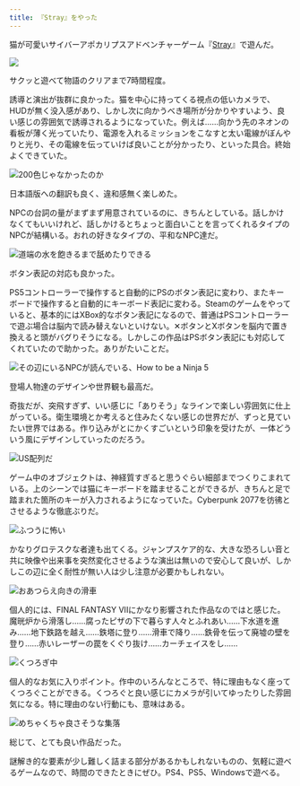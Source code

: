 ```yaml
---
title: 『Stray』をやった
---
```

猫が可愛いサイバーアポカリプスアドベンチャーゲーム『[Stray](https://store.steampowered.com/app/1332010/Stray/?l=japanese)』で遊んだ。

![](https://lh3.googleusercontent.com/docs/AG8NV2b3ydTzvDLAEr7rwHNdZuHMz4LUrEk7TUXe7nlb0ZeriJ1g-RnAhxz4VEzC1K29B4FwRw4Tg6RVIqKRmli1UJgI51MBTiNjIccijB_S0wN92jswE0VmCNkC0a8KmmbWia2qMde43Z4Kg2nn1ElZMKrWuj49VoZBJY-9bi1HWzJPdd8qxi26mfVWeSLinsW8NgayD-bKHK9O1rrkUeGC95jF2drj8w8RlmWME3veCxHa32liYYqXJdhKtKyQHyTJjNfeC_l4_J-JZ8rQGbqLBuqEmIA9JcIneYh0RauoNkFCB2NQufyoZ7E29sQfiyXUaockCoihilEHC3B6czZzjoMrTNAjnhKvW_jE2Wq_ItjkvhQ9FK8qb0dvxc-EIHuxenMAKHeQ-6wt9aXrZs0w4Lx0I3d24iYEuAnRujRQISrIXmJRtaAMi6SDj34eaOi86fP1vn0ucWPVEWLbovtZAp_18te1Fa9ZIDrmSLf0G_ruTwSyqCO8Pl32k4-35NbJj0SNdRfsHFKSj8OoZt6Kn9P-SJlonKUU8YktGJ5dqG8uUZBN-5Xyp-36G-zWxIIF5f6dYdcIVpdg5-4CWNwnk2VOrpT6IwBkxcoA5cdaCaIUspGGqfXOW62aeSBByOS9OXmftVTce53wp6J96CD_SQjE9NrzbbNUv2ihItk8366z1x46B9hhlnuIPNRXJbXba1wiyM3nkWK0ndUeXYo6kRmc2zoR4h4jpMTYDb8pyo5zAenm-k88AuB-0hHovgYZic15WX9RZqWwdOqRFmHrvV9vB2MGRVGtPCtR-4cxUNrIBqQoG2Z0oErKTiNUC2l-upKePd4FO0l-YzBuUggm_TrFFvTlqqXaFSIkvw-ypGND8k6dOvBy8ywUW0FLfr-grgs9rgsbqaHaSoQx9MvplKiIrgLunLfGILZgRyOkEIIpUcwDrYQgZ2ivZlV3j_n9oVkOUA72b3aa9EkRVqIimfF2caZgrmLM3bdwlPAeuX5v0NYEobthkxbklaaEgzk-19KKBGt_eEBBPsA903t5JFiCv8yj9CLNGyOFWRvuSu8Gtb0uznLb3bXKOLogO8GyYORSdmzpOVH28kBh7vBhMBJALlgubklBQ0vhDOrFaOa36BhoO-oWK-vrXyco4gmB3O_zBt3pXl6yuV_LUII4vtHZ3c0rDXd8fHftMc-YFvpTTnvCGMA0FeMF5vK461GGfw_zLtOhsxzKDIL-SJShUMaJgm5a58wS-qL3Fu5Tk3CTgBeW4g)

サクッと遊べて物語のクリアまで7時間程度。

誘導と演出が抜群に良かった。猫を中心に持ってくる視点の低いカメラで、HUDが無く没入感があり、しかし次に向かうべき場所が分かりやすいよう、良い感じの雰囲気で誘導されるようになっていた。例えば……向かう先のネオンの看板が薄く光っていたり、電源を入れるミッションをこなすと太い電線がぼんやりと光り、その電線を伝っていけば良いことが分かったり、といった具合。終始よくできていた。

![](https://lh3.googleusercontent.com/docs/AG8NV2a_OOUxkMbH5C-M3z_V2a49uMGKshdcimY96PemtMs4lNpjI0jEcmaq-yU501ixrBLLT3huo3G5KH_xHCZWQRpfMe3yJt4Cgm_8ktuANUwqZlYmf47ibMO8aaSQTQKB7f49PRB2e0zO1lZdqW8WaPAbiEMEb41rfLeDZ5YwJOMSzFJxaiN60GRIprXy5_7pXk6tVVmGmloBrWCjnWgu6og-w7JNn44XQ6TAJ-bhKszp_gbfsRBdGCoyzDzJq7DtUykgTlWltZwNZd8A3odKqdBK14iZ5AtHl1LCUyMY38wHJ1Q1t-1mjiVNgk5ItqwNMOBUF6FmwHvDJPgPCSyAAVWa_dY31rpMsPtyYRo-8reSizx2IMBAYV-ycQdRILHflskz65RKojaVtEn2E4uSLxjWq6boOrrno4hULgeDAJPv4I5gPGtBCnzWkfbG6etG7fu-ReJ2uS9fa4aOmCZJdk0bMRtPRlA-4hSFSmlx-OXeQKvifSTFSpoFYhIdUziDgavQbGuCVJO_eGEpmHJHBSIDPwQLtNhxsgTiaQpIHb-im3yAu-_oVA_X1q1KzkyDFBQjQzG-tYBoiS7GlQkdF1u44-DhYRz9RbGYKmaZtN1k56izWxVjL58n_-0VAoyYNQW34Wj12WZMBjPDYMgdSzSM6_MZkDvRlgs4DupSUaoPJ79aNSvsMOEamPmFfL0UzaC6HfJ7rlS50YsH1Tgfb2zTeyJ6PKkphf2_hytrg9C0j4MhZRjiJkuYDCquIPQE94HCAZFEapBJRH9tw91RHx9uKZK9GdkZVTd2ln08LaSfihVWti3A4IgJ24QR32AKu1BZpDJKM3nGWW81brqzR54vj9rwxGXHiKzh4BEMnU5TH8LXdP9xc0az8C54FLlqQO5RrBWR276hg7b71MdUB1TSa8yCfmsubVdSV5ve2OSbnufUQWcwTlVOVkZ7TJsgqYOLJtuxf1SnSiiXJsOsa6lV56p3wFTljnT66v8sayE2d4XYTvBQ6tmip-Qun3rR0unJXeixrMBKrHZ2W3rZBZOvSXGZbgOXDYEp_z2diWDKRXOWN0PSkK2PYj3bs2vIGiZzYT1l67PwO9SxH4UCC2IKK7S_JfdenlTjmarG2BUygnPEQfNuYXmyp14C5DERuXT4JvYHnoqce8RmW0QNqBybMGiTQYc6YLFg7LZYfXiMBS0upr1r_T_1W3oyx9Ajr7w5JWPpsJgSRz0WLYkGO9N46UQEf2iRoeJJL6VgYhj0nSgmPQ "200色じゃなかったのか")

日本語版への翻訳も良く、違和感無く楽しめた。

NPCの台詞の量がまずまず用意されているのに、きちんとしている。話しかけなくてもいいけれど、話しかけるとちょっと面白いことを言ってくれるタイプのNPCが結構いる。おれの好きなタイプの、平和なNPC達だ。

![](https://lh3.googleusercontent.com/docs/AG8NV2aH_RCAoiP6STcw0wx_ehqnOTKsSXw10BT2aQOLxSVUSA3rNB0WNEuih8r30cqg5oXPbYqka-QrVFYQ6zuWnh_uruckhweSCwmj_uR9lH3OguG_H7du2RAxoHWXRiQB57m6Kf2JY8XROTUuD32YAHOwx3fY0-4WC-G09O5p9H6vhwG6L6LUvRat-ENYdrf7Grn1WQXD4AD4XpzIbj56_IBpP-Rj2_khia34Z9F7ENyMNMnWQLHT9p7iIyG_tjXHoHwCoAnAAM9JVB8oT2LmKAKNenNT33iD3ZV6BpZF_d2hfON2agbAKQGYZNLOpsg4wYJC1aoyuIX_u7A9dfpd25_4UZ3grRrM8bYnNwpkJEZpMO2TJR0Y4HhQNpiJfvJnNJfzRt9wrfzuLmPdKUj-ivDuEtu5aGxbBiMuu85EXedB6EZlK5sgBhAYYDdKRRu3Q3mUj-Aap8e8_NsZlss453Nk3qkJ9jJCCQ9eF1UcsyGpVtgW1xUa4tKv8N8M3TiOvh7l8jq13a0TabRunE0LGjWC9NBrfLt4Be-jv04q2UpRQj51hYl6MD2mditJHtBGB2_mq26h6wPcYA3K3Jo01hqbHq0_aBcZwn8_c5hX_X6p2KUVGp7B_QV5bCu4OvZduCx_G4g-_e9tFgoM9-RRsmge5-pNUi0GFXpQzjVoRN4Hln9LlDgw0vZSdrQhzy5R1UOqxPsAGpH9wISoaxJujxXxAoxQRwVyMN1c5H9VIOfXiWr1Pgr0lS9EDcL8ZjOrL5o6ZaDBNg9PFJ4BHd8LATxDps8otjrMeU_1YkB21R4YcmriAWVfiEXrAfSBBfxzM_5BTUreN-8citO7A8OwwCsPv0pupePWieqkvjyM6Ios42Vp-kTt-xYiM15ABNzq6cudt3ekDCSU-aXB7NRbwweCofe0OtqxeSleyXkZzn0e7pu_jNg-cL8v3PvJmcNqo5jtBqvs7MiZij4mc6SONABPPDRJKKlLoN0D_x9EsCAIMD1rhzZyTNgBYuiQrwKJfAuknCQpvrbolR4sL7VTm2KixF1jX85iZ_TBTMbrBl6JnuoowKSdjET-IH-sz_wa1u2qKLXRhlxJzlzgxscPHSL4bSUZgTFjT77ll1fZuKcs_TdX6x6HRTYN2WppFpMj3dbtClWq0j_5e7l-WuzS99TZuEthAAW04MLY9XsAMPyhhaVDaScojqv1yqkIlclBQJ71IO4oyCukALAXsGxiyWc3MwisudE08Y1R9Puksty_ZkhgKA "道端の水を飽きるまで舐めたりできる")

ボタン表記の対応も良かった。

PS5コントローラーで操作すると自動的にPSのボタン表記に変わり、またキーボードで操作すると自動的にキーボード表記に変わる。Steamのゲームをやっていると、基本的にはXBox的なボタン表記になるので、普通はPSコントローラーで遊ぶ場合は脳内で読み替えないといけない。✕ボタンとXボタンを脳内で置き換えると頭がバグりそうになる。しかしこの作品はPSボタン表記にも対応してくれていたので助かった。ありがたいことだ。

![](https://lh3.googleusercontent.com/docs/AG8NV2aVpX_GpMeZAAhBs3vw4yOGNTrDYhF5Ql42dLmgVckWUtbKCA7-roLHwZ0-cDh8zLkipgDLNHSrsBeZW20ElxvAfuB1u7atK1lGU-VuY8M8_oVp1PxBfcJD2Yp7gC1Aewx7IY-VR-th0xU-Mg0emAEvUf3ve9HO8CDNyA-PQD7DEv0ItZrAI5SikS6wXEe5WitUCIRA3KJBUgjrn91Orz1Y2yaQ2dCtnYB6lr0VERJpeNPm6U7izwjj8-odMdOUEsl4AjKs43dwuOXm8hhGMEWWLDSC7QhfVeXsad3hKh16kB2eodRG7eccnb9t0VRv7yVsiyIjG_qg2KTjQe4qRO-W9yieW661D8l9gTT6iWLAQ4iLA3f-YJSpGAn2wUoijBkqy-1V8GQqr8d3Xw-tZU2U8vktseiK0cxcOK0Mz5ES3XVctHE3n4mQiKeTVCYV7NIwk3Hj8yeCTMuhOgEGAo4OXkJDBfBiT8RQfKB0DcikDGXYvnWcvG2fKYOh6GKTBlQHus-D8yVv8iaDF-feow_2UlEW3iboGuhQ1Ep0xO1Jz7iSTNg9VhkUgT5WuYEqEuw3bmCmGE-RcMHfL4GxDH5LlRbxZTSeQ-36s0slRcFikIA0LEAwmN7l0YIt37yt0KXOA2cv_4XVVB-vzECwF6sfPaNwibrX7wfxN5Hs9rigVDddFLKgg3rM1e6iKHhIWI4dp-ZsVWgpxUFmJRoztf1ooJ1ngvws6lxKahWQBmaiLP0OFs1H2aL6qbcqIVMyMMQ7zwSiM09AjDY1D4b9bXcHZU4o_7zUqPvk8xT0ueHT0dfaYNFEzT9vhHjZl9AcG_btQT8Gwja25UrBXzo0G7ApUwc02SH5AEF8XcXlLWgWlrGYQYoxXvO9v2kXCGvQvmwzWrsaJwsJ2dri2WwVpYiQmVSsrQcVbI-9OMozVVJtJS8DlIePj2ekcZ31VkKH3m8lHtsE87n8PB0hbE8TYrzPNmxauKSQVq7ESWhdT1TIp5tmWJzXoOV-RrC8T1y4uvhy6ylQY5fE3a5zG1eLGRNZq85QB2FThx-2L4sHdZrjDvvi_a-TxMIpUT_3gR4yHK2CuMO0ncOqd0YorAcne8Te9_O6M0oH9IkgGv-xZK2xVqRb0r-gHK3gkOXv82EWgDW68AVob9nfQ5fxABtJvrv0XSd1pUpzAOhKJu8Zfv__ZeLBN5XO7h1uQNzeDO99w0zN9bVYBsDCk1VQKfGGSFQKsEsZiQbKkf2O75PJ5NGACRK3PQ "その辺にいるNPCが読んでいる、How to be a Ninja 5")

登場人物達のデザインや世界観も最高だ。

奇抜だが、突飛すぎず、いい感じに「ありそう」なラインで楽しい雰囲気に仕上がっている。衛生環境とか考えると住みたくない感じの世界だが、ずっと見ていたい世界ではある。作り込みがとにかくすごいという印象を受けたが、一体どういう風にデザインしていったのだろう。

![](https://lh3.googleusercontent.com/docs/AG8NV2YbCN23B_F1EnNi91gWk4YOPZ2eVRTtKEuJ0edzylpL8OIq7W6pQ2aBDNxe37pjJip_tpw9Rv9Sr_jCr8KvfDh48PWGdYamCRkuRx3Ce5nu24-AEp_72Ha-0u09xCFilEPld5-DYO1LRILaGfxibBwHneF_ZwfLR6A7_VKReL3lfGCOIJ5NfMGs76O6UTMzeDmOJE4SHZU31fd46D9gE8zJoQe1ANtavooBxqLcFhrYWARBsMocRR2oQwUA7ycoF3n60Zpfdgv0MXEslILU8x-MisAF8N43QFqeLQOMkyerPN7iI5mQupW7NF2fiboT1guoLjNI0naftBPyBSSX7X0QL5uZ0SVJEbM372d2HDffK_VxcxtQG_3j02DqkC_VaUuaR4wnuAXZe-iAJCFrBWo-rDkuXRFIMmwMgl05HZGnykfVeDDlwedpe6JRTg1-KXj5YJJ7a8jleszao11Ns78v0fePaUP6tE8LGNDdIe67Vnd7dazKVi7KYKpkhl8li8NOWQingv76DsPOQKi95LjxrOESHiF3VfR7l9MHhtnkC0cKjFoUP5YUOmec_ibr6xB8qEMYAkaM5SzkGLBg9r5At-ySHvBY2O_LNPIddatHbWp7k6x7Y1y0RmFWtCW6ZIOwyXy8dQC2GjCYHQB1cjbGgdSwekD36lRtsDUmbDnwaYCRyLms0AbsOICc_oMv5m-60onhPyw3yl-ZwDLyoMje8GoJrzSQCQjWz9VQGW39kzTiJ_ZI7ED-jlzfyMfLH0SrH-6t4UxFmVo7MCv64nIQAHHYUnXacPpiZj-5vNjC7Upe3M50AULOLwGSHU5sE_aO7jy9RVTgbHwWZKuh4J8UoF6GgzDSKD5Co8_-C0Rg7tACTMpMY-2zhbPGdtpJn-vlgM8W2KwIETPatTiNnwHEtVMcQvAqhO5MuYwyt4bDibL3NWs1bMyvRFKrSZ5Tc6aE576B-6KcvhUnjXf9ThUsJvhTdg-ldapp-jjnNXbkrg7w0zAWXMrM635m7Ds6EmjbsFBzwR5IQjhEi1WoPW0YCwnh1gDQYA6Jul9Sh5lbqnrKs6iSRoA7RqiPRndBsS7IE4WcOyi1mcQxzVMWFAkzsgxBR1EETAIkzkKYHWLI1S2-rEJkSmMcSvvlX7v-_nEYjMEi3ZJNCJCaE-uvk8f-CThQhv1O6fXyEJrMuN4VxuXs3V5DB_swHHR8yLCu3-ARaQ_BO9UTwf-tS4PvlkD1ai8ddFanZE8rD0Ow7KLbxDwrCg "US配列だ")

ゲーム中のオブジェクトは、神経質すぎると思うぐらい細部までつくりこまれている。上のシーンでは猫にキーボードを踏ませることができるが、きちんと足で踏まれた箇所のキーが入力されるようになっていた。Cyberpunk 2077を彷彿とさせるような徹底ぶりだ。

![](https://lh3.googleusercontent.com/docs/AG8NV2Y2P7rN-AYm6X06d0K6eMXlkTeCY75iZS0LxJTdLZ0BDFe4cseFbFdKGqm_1heEymJIhzac8lZ2ZosWMQKTXqf6RUH4ofj-AjKL4gkTlRCpqytWf6hYs4XuxMW5YyYlOQx_wrntlebZZ_jwo42LCE5Tqh1e2lgMx91wPHTCBUpRhaCsGJrQnunCHSfGEOri1QlgeJlTh-TBR28R78lrQtKV31h6IcKT3EJ4nVRhB0cbDoAElYMGtahrFWimXcRZjsfSwIs1Sg2XxwAycv4iSbkOE4p8YSvENWF3DRre5TxV_fcEaB7qw6SaQMH-ifdnKd7kGmDcHIJxqVbX30K8cbYg0hH4RIVXLTcNHqoD5vCmIxqsKFAyXVem4XDSWyeTHM0EvnXtJn5wmrJgYjSdvP4sucjc2EvSTRdzhmnJXiEFQHHdDuGi32uVOrt4mGAfbZ6vK6GdRCG9rCbxyzypAC-GXEtmy7jJdUbsgQZhZC1TKm8cCtVpFAk2mhvq7tpKwdjh0rYMQIdiwGFZ_4CGJCD6DRi8g2d1wJUjc68OFLaLdkLMvktdv9SlUghFf2JJXv97p4wzxf5ahbVfCFCBL44IYtwv--mKbI9Hu_jUUZ30emi-LaR-4iemfdsWZgI6bOZpu_e-5GNmh4sRjFev2zX5wtfOIkKpXdTFy68Sj2BqUm5oam7vqrMFl6D3GOQ4amF--bgFtNBuHJdV9Pq-K9SbiRMPjN3aeoc_8YkWreD7Js_A4ckq81wag69lHheNODLDIqSDkDVEvHERQvn2g2z1WHAay5GUj0tJbnHUSibUvr6vGLqBWQLPn13bVxhWYzTdOZ7VxKqqCPI4HeY1x1qH8j24mqRwmaFzeyhjcaf7hiWPDbXtblM_qXYU0_UlQMg_HiFsZPkJTtwPN71hjJMGXXMtUpL4v6ldgn_l_cXdTwF0BLBlK6dsqvxKN12mo-wj08NKTDdw_rypphP25VDfGfDMviuylt5z4ksSW-2brEf-JkEcxwmoUOhk4W9g1S27_oh5NHZH4hPcgh6NNzZJ-eo20umvDzwxVFTNKB1xit5ByJnkmS7-SLrfVZlagzht_L5CMJZddjcJn1cC2y9XUTe07wFS-mVdhvSicbsWM9h6JPWheUPZbdZ5ibEyRNqU9nDRm6PXJlkkAh97cfcFTQoS8mRb6X14ctNqZz6mFoY5pQ5pfJTo_MU8cz3XoKh12UX3_nqhVwahrHYSHTiXdODTGUCAvbauob2fZAz2CI0Tng "ふつうに怖い")

かなりグロテスクな者達も出てくる。ジャンプスケア的な、大きな恐ろしい音と共に映像や出来事を突然変化させるような演出は無いので安心して良いが、しかしこの辺に全く耐性が無い人は少し注意が必要かもしれない。

![](https://lh3.googleusercontent.com/docs/AG8NV2bOwMXcXrE3XqAfv8U_QyCQXsllL28aaUtsWERokG-NdCeVSXSFUGiG4YknHLh1BxQIDaNpqY0C15OCTri2dzKs4KUnterVYnPmzrpZHVrJBPGqSCZlW4tXVAXKX415AmLpaqysW8-gvysZmtZ4uHXAblUoX255wUIE7uWtFlb0a2SvH6tGw50bpJDQFIeepFKp7l0NuqZiFYia4VM16VSy71pk1lHUA3S_ks43WKfRnIaPPf6EFPgKPSsooRwM2NG-EKj8thI7I7-oftVLZ4QsnZtZCn6adg3z2__1vEXeYrgH4ENc8i7HKWrjkhK3FVponX-5JvfZA_ZtE9CoK0haASUP2wViSdaBn_naS2yHuEKsQkjYZNHbLRFQz0LS4CFp9-9f7kMbRdBHo2NXjBSrjnw6BwV5N9p3cUIvHGVf4n9RTas7uAtDxV-_MAZ8Hoft_X8M7WNbEADILU5uZykXu65ZWJhcvS6wB-hEigrcKQfZcEnPhaXfqExYB_dvjXJXoBNmnLcqkIUAl37dnc_Mfieb6aSc2HWXeHdKhnULVMJBSmFvRTMQFZb8XcUFcbyYqwi4gl2WlGGZ3UQOQB-iOq33vnIKQrv3T9GGXkXY9k90bVSCbgG8v41Y-O3i0v9xH0Nx8AGcNNde1Ftt0SXhBZMajQP6JJJ63zxP4ukS3f7AzQA9Zp5EwdYvN4AIoVHA7TMrVvF2zWaUC9rhsarfGe5vonJPF57HUjbf0Hn1uzvQdecViIztpdSSB4CLDwXnknd2uO2E7BtLm2oL7mwqp2qUAQzSjgD7c4-Nv9rnCVXyDNuJMswi-olGA-eBWJWaZuF_0AcKf3b8Nrcaul2vmhN7JhZZjUSe6kaR8xjaOQRrxR8oZeP5DCJm6WjZzC7QoTlTligt3d50NncJUuZU3VUEqa2kUH8t4gNTyEgZ9iYkTZ3PuxfK6GUtW7cs6p53dhpoj5m5ohRIymQLl5SjQ7-PduDmpfyesVMP8x8qKLCsZ5VZZUYiEnOIncfmbTOdeVnmfpg-0Bsr9cI4hhi4xLnHSR1XiRPf6CFDHOCPqgT20aefHbbh02yONyTANmHt4T31Y_LIWHCkEWbOyFRGA5nAOc1b6F0Roj-Oag9txhW9pxB8uQDhXuzIsd2csna61PaRpQaRlWSSP9pP-HTTpDDoi7eQda3EZXo2MPDUoyY8LjYu-cokrl-y_gVrLNOImggRGe3h6wptYvZUayS1_FM7dUaLSbvYF7XQyIoSLfCc6g "おあつらえ向きの滑車")

個人的には、FINAL FANTASY VIIにかなり影響された作品なのではと感じた。魔晄炉から滑落し……腐ったピザの下で暮らす人々とふれあい……下水道を進み……地下鉄路を越え……鉄塔に登り……滑車で降り……鉄骨を伝って廃墟の壁を登り……赤いレーザーの罠をくぐり抜け……カーチェイスをし……

![](https://lh3.googleusercontent.com/docs/AG8NV2a_A-yFzZSCTy-kco8hf8185dUFiR4nZpNwDbNvWdVQl3bLC_jlgf5Kzmj1ujfg3fzn5WikZ8q2axTHcscinw9MKVxLxUIttoEDMnvfKkdIxpTVNCYu-N38F8-VaLVReDInNdtweNhq7JD5GUta8ITeX-FN8K813dHlriWSVhjTaJ79D9ZuBCKdPoj3Q1B1nlomgOLKzB314uwzbLetZ9Cgg66UfoGL1sgjfj9a4TMqa7SOuIi2TlYpuOCLvkEj-TbGbMzQ_XYMgEDYmUvZEMQTjBdNN4gPAZQn2NlnMTcMFAyCr9s3FILpxNGi6i9b-w41vR9vf1W0TLv0Nzntb5fuMxePQj3fRk7ESMepfE0GImLv3AQBTu47_SyH5vZJbMbDCVgzh_J1vme8AlhkQTWSgLhv17DXMUSwDPuvFjYNtLbDOacF_xvfHOOET6rCO1th572uHeYWqzMhlfZzyGbmjnNw3SLxOC1INjnOIVySXojm6EMSEATiA_neDsGGm_3RhZw_BqcZVPRqaOqKxYxD2RZydxMN_HwNPpLxxM12UXhZYbsqbasxyJ5D5PkTKlO5n6Xf9qbOGN-tEd8o25OAW05NUY-Ck6CeC8g1SeuLDYo4a7o9sRICg6W4inDIIwTNb88-e_Ce6EYdB8946Y_AmgR1ShaB149VU7uvrT5CDG_bQxKJDfh6gSHgHLzrQLMCS9TzdleJ_ieg7w9QhIIgGxbScI1KAT_QRCHaoaEhAWz6HaLvaTGOLM46Lnczp0cdI73Vnr9Dt-WEF6dIihNvUex47LN3WmZRjeeybHkiK_b1qqGonNSgCk3STN5cKv5AwcOB97pUP_1lPXOt5bhBh8frWsGVMr8NcsqxgkYCtbxQsJWQxZEIvBnc4b4QwCsI5XgY-I67eU1FEEz7qTj8r0DUcRmKOh1bsYPib6Yw24U_H87ozmu1zCC6JNixfBxFOe8YIezLmyw4XAQMsTozqnnpHLFm5wiVgdyO_st2rmsSMcQMqfWE8mwvAVQNY5X0zT3BMxvIgd-MBpqf7hMUnQ0V8IjiPD6Zg8iAhOoKLNLr6_WEizzuzJ-jKQfPDpMTwc7yluSke9zRnV4lH58RPDD7AH8_YQ4mLej45u5PY6lTZmD5wnW05j72aCnCgNj43SEWSVy6ddQI5rGrxGhHzwc8n22uSNBQjgn8k9Dl6VqYh4IZEcn848hSqql0NnM7MjSXXPFvFXushmWceiJJ3yOkTxvp7i6qyeW5QqlB56IZIw "くつろぎ中")

個人的なお気に入りポイント。作中のいろんなところで、特に理由もなく座ってくつろぐことができる。くつろぐと良い感じにカメラが引いてゆったりした雰囲気になる。特に理由のない行動にも、意味はある。

![](https://lh3.googleusercontent.com/docs/AG8NV2YmyaaLUZZLkgrkGpYUn8G4pJrMSe7r2Zf9oUivcp-xGvRVFCD_un79SLJj_DCc251NdDWW3ICwhuQWNFf2eLSYtX65Z3icQtdhaWDjE_RL3SuJowU6s6VbNPLMlHPGtjZPSGT-BqoXc1NqtbGoHhVbAoatPM54GpoMac5Cu1NcYfGpiGdL91YJTnw70LXi7YfaWN4K1Z1I78OjAkjsTG_1WUgfODtYXkqzzdp2lwexlbE-rM_IZESWpc41yM6cXwUs_fMk-3uLx5vPgi2QlY2mEhATpi0RHj0s4ofG-faS6z92E6Dm04zHQev7jMFSNrUpS8FiQHVNapr_aV6ZRfIidOYTO11g8mbhfBNoDvqnV0ByQPJBQTTdAZpC8sC9J7W4f4wIJwDBod9WbVkxxJiIAVAkpE0uA25w1AkHNleu0uLDXXdXXbm-FD39_4OfJQt0Mx_32dhmhFYyo8hLr5KQ84SFRPEuY8VVHWA5wq0NB9ZWL6j-nhW9eW62KKf4wkn3u-gMKjO269QpLZtob8b21I4vLxjSC5q41QI6i_gYJ7w4zD5BeLvxRVJ1Ofj7NgLcGAGK-FFeNjf3ji5YeYuEadS6oOj9LuJnUry9i57CLA6PHmZiBZbCSpO6tvuvibQtw1qBYR5tBDVHZzSorIH1dlYqxKJ7cbhj2NZETLRp5PgVd68ZE6QyIQulSwaD1oFoUHDsgmtb9Nl5MPhC3l-iPURPmE9SJvJtYQUv_B7j0lD4GdUwgRbCGupTm0PC4VNnQJ3H44Yt7Lfcg_s1b1Mek0flOjtuapK3vEph0FONYgvil1ErIj1V5gghSkLPZZVxQlxEqQBY0NFWdddAxhzpC5d0WM9460tRROU3mOh3oGzW9ADC5nF8ZbyWy0ShqHu3aRhArLV3PKUdVH8iD6nJRtfgVu7ndPQoS5QTmODFein5aU-eRUDhf0TOkJGWtt2O0BHwCr8azHQEvPH2El7EIeBNCSHXWU-GOKHSb3HhCjWiTRuQkMPvOAqCADJGeZUss1OBUKJarZarQp45H7Hp-GxdUhEsS7dNTuNYXExHvV8qBFUo1MVNkmK5zuu4Xb5fTopZP-S-kXKNxHKrirXIovTD0byTLvwUnI6K-8RClOeU7uwMpqh0HM6oCVB330qV3jLcnlyVIkeeDlV-U5kcdqHO65pWtMEB6SUd3jUA7d6R6OkKEX5JV6u-oxh-JIF2gkXpPqlPRXLf9mRh6YO-FLp4d8tutUXQfTFy29rHL_tbPg "めちゃくちゃ良さそうな集落")

総じて、とても良い作品だった。

謎解き的な要素が少し難しく詰まる部分があるかもしれないものの、気軽に遊べるゲームなので、時間のできたときにぜひ。PS4、PS5、Windowsで遊べる。
